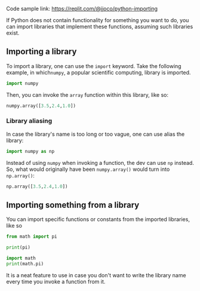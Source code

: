 Code sample link: <https://replit.com/@jjoco/python-importing>

If Python does not contain functionality for something you want to do, you can import libraries that implement these functions, assuming such libraries exist.
## Importing a library
To import a library, one can use the `import` keyword. Take the following example, in which`numpy`, a popular scientific computing, library  is imported.
```python
import numpy
```
Then, you can invoke the `array` function within this library, like so:
```python
numpy.array([3.5,2.4,1.0])
```
### Library aliasing
In case the library's name is too long or too vague, one can use alias the library:
```python
import numpy as np
```
Instead of using `numpy` when invoking a function, the dev can use `np` instead.
So, what would originally have been `numpy.array()` would turn into `np.array()`:
```python
np.array([3.5,2.4,1.0])
```
## Importing something from a library
You can import specific functions or constants from the imported libraries, like so
```python
from math import pi

print(pi)
```
```python
import math
print(math.pi)
```
It is a neat feature to use in case you don't want to write the library name every time you invoke a function from it.